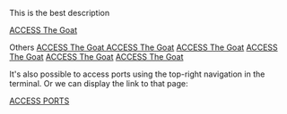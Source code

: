 This is the best description

[ACCESS The Goat]({{TRAFFIC_HOST1_1234}})


Others
[ACCESS The Goat ]({{TRAFFIC_HOST1_1230}})
[ACCESS The Goat]({{TRAFFIC_HOST1_1231}})
[ACCESS The Goat]({{TRAFFIC_HOST1_1232}})
[ACCESS The Goat]({{TRAFFIC_HOST1_1233}})
[ACCESS The Goat]({{TRAFFIC_HOST1_1235}})
[ACCESS The Goat]({{TRAFFIC_HOST1_1236}})

It's also possible to access ports using the top-right navigation in the terminal.
Or we can display the link to that page:

[ACCESS PORTS]({{TRAFFIC_SELECTOR}})